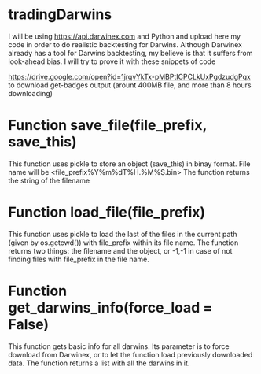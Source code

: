 # tradingDarwins
I will be using https://api.darwinex.com and Python and upload here my code in order to do realistic backtesting for Darwins.
Although Darwinex already has a tool for Darwins backtesting, my believe is that it suffers from look-ahead bias.
I will try to prove it with these snippets of code

https://drive.google.com/open?id=1jrqvYkTx-pMBPtICPCLkUxPgdzudgPqx to download get-badges output (arount 400MB file, and more than 8 hours downloading)

# Function save_file(file_prefix, save_this)
This function uses pickle to store an object (save_this) in binay format. File name will be <file_prefix%Y%m%dT%H.%M%S.bin>
The function returns the string of the filename

# Function load_file(file_prefix)
This function uses pickle to load the last of the files in the current path (given by os.getcwd()) with file_prefix within its file name.
The function returns two things: the filename and the object, or -1,-1 in case of not finding files with file_prefix in the file name.

# Function get_darwins_info(force_load = False)
This function gets basic info for all darwins. Its parameter is to force download from Darwinex, or to let the function load previously downloaded data.
The function returns a list with all the darwins in it.

